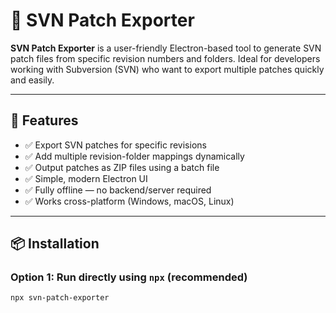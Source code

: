 # 🔧 SVN Patch Exporter

**SVN Patch Exporter** is a user-friendly Electron-based tool to generate SVN patch files from specific revision numbers and folders. Ideal for developers working with Subversion (SVN) who want to export multiple patches quickly and easily.

---

## 🚀 Features

- ✅ Export SVN patches for specific revisions
- ✅ Add multiple revision-folder mappings dynamically
- ✅ Output patches as ZIP files using a batch file
- ✅ Simple, modern Electron UI
- ✅ Fully offline — no backend/server required
- ✅ Works cross-platform (Windows, macOS, Linux)

---

## 📦 Installation

### Option 1: Run directly using `npx` (recommended)

```bash
npx svn-patch-exporter

